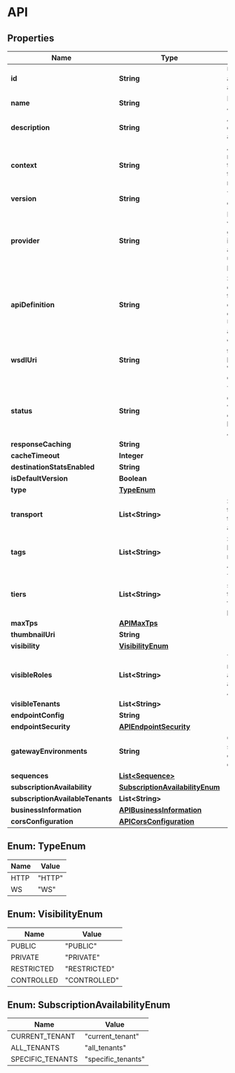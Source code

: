 
# API

## Properties
Name | Type | Description | Notes
------------ | ------------- | ------------- | -------------
**id** | **String** | UUID of the api registry artifact  |  [optional]
**name** | **String** | Name of the API | 
**description** | **String** | A brief description about the API |  [optional]
**context** | **String** | A string that represents the context of the user&#39;s request | 
**version** | **String** | The version of the API | 
**provider** | **String** | If the provider value is not given user invoking the api will be used as the provider.  |  [optional]
**apiDefinition** | **String** | Swagger definition of the API which contains details about URI templates and scopes  |  [optional]
**wsdlUri** | **String** | WSDL URL if the API is based on a WSDL endpoint  |  [optional]
**status** | **String** | This describes in which status of the lifecycle the API is |  [optional]
**responseCaching** | **String** |  |  [optional]
**cacheTimeout** | **Integer** |  |  [optional]
**destinationStatsEnabled** | **String** |  |  [optional]
**isDefaultVersion** | **Boolean** |  | 
**type** | [**TypeEnum**](#TypeEnum) |  | 
**transport** | **List&lt;String&gt;** | Supported transports for the API (http and/or https).  | 
**tags** | **List&lt;String&gt;** | Search keywords related to the API |  [optional]
**tiers** | **List&lt;String&gt;** | The subscription tiers selected for the particular API | 
**maxTps** | [**APIMaxTps**](APIMaxTps.md) |  |  [optional]
**thumbnailUri** | **String** |  |  [optional]
**visibility** | [**VisibilityEnum**](#VisibilityEnum) |  | 
**visibleRoles** | **List&lt;String&gt;** | The user roles that are able to access the API |  [optional]
**visibleTenants** | **List&lt;String&gt;** |  |  [optional]
**endpointConfig** | **String** |  | 
**endpointSecurity** | [**APIEndpointSecurity**](APIEndpointSecurity.md) |  |  [optional]
**gatewayEnvironments** | **String** | Comma separated list of gateway environments.  |  [optional]
**sequences** | [**List&lt;Sequence&gt;**](Sequence.md) |  |  [optional]
**subscriptionAvailability** | [**SubscriptionAvailabilityEnum**](#SubscriptionAvailabilityEnum) |  |  [optional]
**subscriptionAvailableTenants** | **List&lt;String&gt;** |  |  [optional]
**businessInformation** | [**APIBusinessInformation**](APIBusinessInformation.md) |  |  [optional]
**corsConfiguration** | [**APICorsConfiguration**](APICorsConfiguration.md) |  |  [optional]


<a name="TypeEnum"></a>
## Enum: TypeEnum
Name | Value
---- | -----
HTTP | &quot;HTTP&quot;
WS | &quot;WS&quot;


<a name="VisibilityEnum"></a>
## Enum: VisibilityEnum
Name | Value
---- | -----
PUBLIC | &quot;PUBLIC&quot;
PRIVATE | &quot;PRIVATE&quot;
RESTRICTED | &quot;RESTRICTED&quot;
CONTROLLED | &quot;CONTROLLED&quot;


<a name="SubscriptionAvailabilityEnum"></a>
## Enum: SubscriptionAvailabilityEnum
Name | Value
---- | -----
CURRENT_TENANT | &quot;current_tenant&quot;
ALL_TENANTS | &quot;all_tenants&quot;
SPECIFIC_TENANTS | &quot;specific_tenants&quot;



